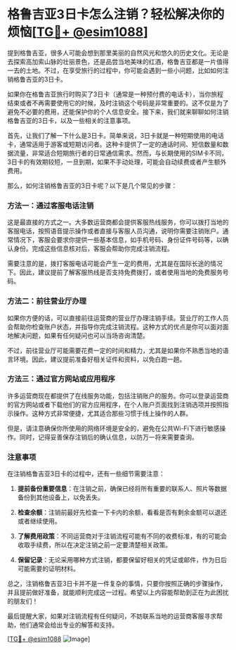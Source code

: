 # 格鲁吉亚3日卡怎么注销？轻松解决你的烦恼[[TG💪+ @esim1088](https://t.me/s/esim1088)]

提到格鲁吉亚，很多人可能会想到那里美丽的自然风光和悠久的历史文化。无论是去探索高加索山脉的壮丽景色，还是品尝当地美味的红酒，格鲁吉亚都是一片值得一去的土地。不过，在享受旅行的过程中，你可能会遇到一些小问题，比如如何注销格鲁吉亚的3日卡。

如果你在格鲁吉亚旅行时购买了3日卡（通常是一种预付费的电话卡），当你旅程结束或者不再需要使用它的时候，及时注销这个号码是非常重要的。这不仅是为了避免不必要的费用，还能保护你的个人信息安全。接下来，我们就来聊聊如何注销格鲁吉亚的3日卡，以及一些相关的注意事项。

首先，让我们了解一下什么是3日卡。简单来说，3日卡就是一种短期使用的电话卡，通常适用于游客或短期访问者。这种卡提供了一定的通话时间、短信数量和数据流量，非常适合短期旅行者的日常通信需求。然而，与长期使用的SIM卡不同，3日卡的有效期较短，一旦到期，如果不手动处理，可能会自动续费或者产生额外费用。

那么，如何注销格鲁吉亚的3日卡呢？以下是几个常见的步骤：

### 方法一：通过客服电话注销

这是最直接的方式之一。大多数运营商都会提供客服热线服务，你可以拨打当地的客服电话，按照语音提示操作或者直接与客服人员沟通，说明你需要注销账户。通常情况下，客服会要求你提供一些基本信息，如手机号码、身份证件号码等，以确认身份。完成这些信息核对后，客服会帮助你完成注销流程。

需要注意的是，拨打客服电话可能会产生一定的费用，尤其是在国际长途的情况下。因此，建议提前了解客服热线是否支持免费拨打，或者使用当地的免费服务号码。

### 方法二：前往营业厅办理

如果你方便的话，可以直接前往运营商的营业厅办理注销手续。营业厅的工作人员会帮助你检查账户状态，并指导你完成注销流程。这种方式的优点是你可以面对面地解决问题，如果有任何疑问也可以当场咨询清楚。

不过，前往营业厅可能需要花费一定的时间和精力，尤其是如果你不熟悉当地的语言环境。因此，建议提前准备好相关证件和资料，以免白跑一趟。

### 方法三：通过官方网站或应用程序

许多运营商现在都提供了在线服务功能，包括注销账户的服务。你可以登录运营商的官方网站或者下载他们的官方应用程序，在个人账户页面找到注销选项并按照指示操作。这种方式非常便捷，尤其适合那些习惯于线上操作的人群。

但是，请注意确保你所使用的网络环境是安全的，避免在公共Wi-Fi下进行敏感操作。同时，记得妥善保存注销后的确认信息，以防万一将来需要查询。

### 注意事项

在注销格鲁吉亚3日卡的过程中，还有一些细节需要注意：

1. **提前备份重要信息**：在注销之前，确保已经将所有重要的联系人、照片等数据备份到其他设备上，以免丢失。
   
2. **检查余额**：注销前最好先检查一下卡内的余额，看看是否有剩余金额可以退还或者继续使用。

3. **了解费用政策**：不同运营商对于注销流程可能有不同的收费标准，有的可能会收取手续费，所以在决定注销之前一定要清楚相关政策。

4. **保留记录**：无论采用哪种方式注销，都要保留好相关的凭证或邮件，作为日后可能需要的证明材料。

总之，注销格鲁吉亚3日卡并不是一件复杂的事情，只要你按照正确的步骤操作，并且提前做好准备，就能顺利完成这一过程。希望以上内容能帮助到正在为此困扰的朋友们！

最后提醒大家，如果对注销流程有任何疑问，不妨联系当地的运营商客服寻求帮助，他们通常会给出专业的解答和支持。

[[TG💪+ @esim1088](https://t.me/s/esim1088) ![Image](https://i.postimg.cc/4NQfJmqS/Snipaste-2025-05-13-00-14-12.png)]